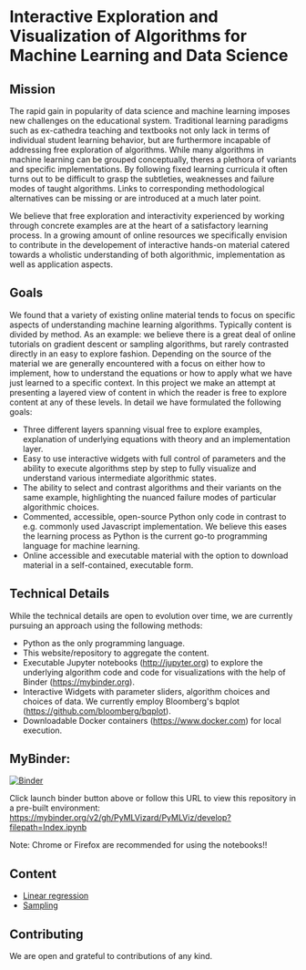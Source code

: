 # Interactive Exploration and Visualization of Algorithms for Machine Learning and Data Science

## Mission
The rapid gain in popularity of data science and machine learning imposes new challenges on the educational system. Traditional 
learning paradigms such as ex-cathedra teaching and textbooks not only lack in terms of individual student learning behavior, but are furthermore incapable of addressing free exploration of algorithms. 
While many algorithms in machine learning can be grouped conceptually, theres a plethora of variants and specific implementations. By following fixed learning curricula it often turns out to be difficult to grasp the subtleties, weaknesses and failure modes of taught algorithms. Links to corresponding methodological alternatives can be missing or are introduced at a much later point. 

We believe that free exploration and interactivity experienced by working through concrete examples are at the heart of a satisfactory learning process. In a growing amount of online resources we specifically envision to contribute in the developement of interactive hands-on material catered towards a wholistic understanding of both algorithmic, implementation as well as application aspects.    

## Goals
We found that a variety of existing online material tends to focus on specific aspects of understanding machine learning algorithms. Typically content is divided by method. As an example: we believe there is a great deal of online tutorials on gradient descent or sampling algorithms, but rarely contrasted directly in an easy to explore fashion. Depending on the source of the material we are generally encountered with a focus on either how to implement, how to understand the equations or how to apply what we have just learned to a specific context. In this project we make an attempt at presenting a layered view of content in which the reader is free to explore content at any of these levels. In detail we have formulated the following goals:

* Three different layers spanning visual free to explore examples, explanation of underlying equations with theory and an implementation layer.  
* Easy to use interactive widgets with full control of parameters and the ability to execute algorithms step by step to fully visualize and understand various intermediate algorithmic states. 
* The ability to select and contrast algorithms and their variants on the same example, highlighting the nuanced failure modes of particular algorithmic choices.
* Commented, accessible, open-source Python only code in contrast to e.g. commonly used Javascript implementation. We believe this eases the learning process as Python is the current go-to programming language for machine learning. 
* Online accessible and executable material with the option to download material in a self-contained, executable form.   

## Technical Details 
While the technical details are open to evolution over time, we are currently pursuing an approach using the following methods:
* Python as the only programming language.
* This website/repository to aggregate the content.
* Executable Jupyter notebooks (http://jupyter.org) to explore the underlying algorithm code and code for visualizations with the help of Binder (https://mybinder.org).
* Interactive Widgets with parameter sliders, algorithm choices and choices of data. We currently employ Bloomberg's bqplot (https://github.com/bloomberg/bqplot).   
* Downloadable Docker containers (https://www.docker.com) for local execution.  

## MyBinder:
[![Binder](http://mybinder.org/badge.svg)](https://mybinder.org/v2/gh/PyMLVizard/PyMLViz/develop?filepath=Index.ipynb)

Click launch binder button above or follow this URL to view this repository in a pre-built environment:
https://mybinder.org/v2/gh/PyMLVizard/PyMLViz/develop?filepath=Index.ipynb

Note: Chrome or Firefox are recommended for using the notebooks!!

## Content
* [Linear regression](notebooks/LinearRegression.ipynb)
* [Sampling](notebooks/Sampling_Index.ipynb)

## Contributing
We are open and grateful to contributions of any kind. 
